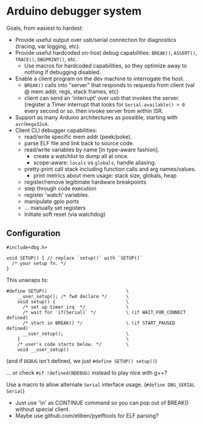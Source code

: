 
Arduino debugger system
========================

Goals, from easiest to hardest:
* Provide useful output over usb/serial connection for diagnostics (tracing, var logging, etc).
* Provide useful hardcoded on-host debug capabilities: `BREAK()`, `ASSERT()`, `TRACE()`,
  `DBGPRINT()`, etc.
  * Use macros for hardcoded capabilities, so they optimize away to nothing if debugging disabled.
* Enable a client program on the dev machine to interrogate the host.
  * `BREAK()` calls into "server" that responds to requests from client (val @ mem addr, regs,
    stack frames, etc)
  * client can send an 'interrupt' over usb that invokes the server. (register a Timer interrupt
    that looks for `Serial.available() > 0` every second or so. then invoke server from within ISR.
* Support as many Arduino architectures as possible, starting with `avr`/`mega32u4`.
* Client CLI debugger capabilities:
  * read/write specific mem addr (peek/poke).
  * parse ELF file and link back to source code.
  * read/write variables by name [in type-aware fashion].
    * create a watchlist to dump all at once.
    * scope-aware: `locals` vs `globals`, handle aliasing.
  * pretty-print call stack including function calls and arg names/values.
    * print metrics about mem usage: stack size, globals, heap
  * register/remove legitimate hardware breakpoints
  * step through code execution
  * register 'watch' variables.
  * manipulate gpio ports
  * ... manually set registers
  * Initiate soft reset (via watchdog)


Configuration
--------------

```
#include<dbg.h>

void SETUP() { // replace `setup()` with `SETUP()`
  /* your setup fn. */
}
```

This unwraps to:
```
#define SETUP()                             \
    __user_setup(); /* fwd declare */       \
    void setup() {                          \
      /* set up timer irq  */               \
      /* wait for `if(Serial)` */           \ (if WAIT_FOR_CONNECT defined)
      /* start in BREAK() */                \ (if START_PAUSED defined)
      __user_setup();                       \
    }                                       \
    /* user's code starts below. */         \
    void __user_setup()
```

(and if `DEBUG` isn't defined, we just `#define SETUP() setup()`)


... or check `#if !defined(NDEBUG)` instead to play nice with g++?


Use a macro to allow alternate `Serial` interface usage.
(`#define DBG_SERIAL Serial`)


* Just use '\n' as CONTINUE command so you can pop out of BREAK() without special client.
* Maybe use github.com/eliben/pyelftools for ELF parsing?
